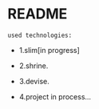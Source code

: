 # README

`used technologies:`

* 1.slim[in progress]

* 2.shrine.

* 3.devise.

* 4.project in process...

